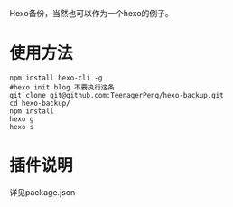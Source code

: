 Hexo备份，当然也可以作为一个hexo的例子。
# 使用方法
```Shell
npm install hexo-cli -g
#hexo init blog 不要执行这条
git clone git@github.com:TeenagerPeng/hexo-backup.git
cd hexo-backup/
npm install
hexo g
hexo s
```
# 插件说明
详见package.json
